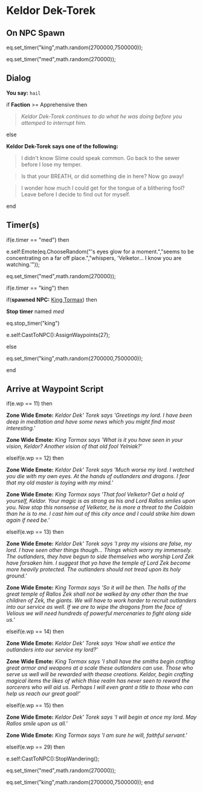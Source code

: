 # Keldor Dek-Torek


## On NPC Spawn

eq.set_timer("king",math.random(2700000,7500000));

eq.set_timer("med",math.random(270000));


## Dialog

**You say:** `hail`



if **Faction** >= Apprehensive then



>*Keldor Dek-Torek continues to do what he was doing before you attemped to interrupt him.*


else



**Keldor Dek-Torek says one of the following:**

>I didn't know Slime could speak common. Go back to the sewer before I lose my temper.

>Is that your BREATH, or did something die in here? Now go away!

>I wonder how much I could get for the tongue of a blithering fool? Leave before I decide to find out for myself.

end



## Timer(s)

if(e.timer == "med") then


e.self:Emote(eq.ChooseRandom("'s eyes glow for a moment.","seems to be concentrating on a far off place.","whispers, 'Velketor... I know you are watching.'"));


eq.set_timer("med",math.random(270000));

if(e.timer == "king") then


if(**spawned NPC:**  [King Tormax](/npc/113215)) then



**Stop timer** named *med*



eq.stop_timer("king")



e.self:CastToNPC():AssignWaypoints(27);


else



eq.set_timer("king",math.random(2700000,7500000));

end



## Arrive at Waypoint Script

if(e.wp == 11) then


**Zone Wide Emote:** <span class="text-warning">*Keldor Dek' Torek says 'Greetings my lord. I have been deep in meditation and have some news which you might find most interesting.'*</span>


**Zone Wide Emote:** <span class="text-warning">*King Tormax says 'What is it you have seen in your vision, Keldor? Another vision of that old fool Yelniak?'*</span>

elseif(e.wp == 12) then


**Zone Wide Emote:** <span class="text-warning">*Keldor Dek' Torek says 'Much worse my lord. I watched you die with my own eyes. At the hands of outlanders and dragons. I fear that my old master is toying with my mind.'*</span>


**Zone Wide Emote:** <span class="text-warning">*King Tormax says 'That fool Velketor? Get a hold of yourself, Keldor.  Your magic is as strong as his and Lord Rallos smiles upon you. Now stop this nonsense of Velketor, he is more a threat to the Coldain than he is to me. I cast him out of this city once and I could strike him down again if need be.'*</span>

elseif(e.wp == 13) then


**Zone Wide Emote:** <span class="text-warning">*Keldor Dek' Torek says 'I pray my visions are false, my lord.  I have seen other things though... Things which worry my immensely.  The outlanders, they have begun to side themselves who worship Lord Zek have forsaken him. I suggest that yo have the temple of Lord Zek become more heavily protected.  The outlanders should not tread upon its holy ground.'*</span>


**Zone Wide Emote:** <span class="text-warning">*King Tormax says 'So it will be then.  The halls of the great temple of Rallos Zek shall not be walked by any other than the true children of Zek, the giants.  We will have to work harder to recruit outlanders into our service as well.  If we are to wipe the dragons from the face of Velious we will need hundreds of powerful mercenaries to fight along side us.'*</span>

elseif(e.wp == 14) then


**Zone Wide Emote:** <span class="text-warning">*Keldor Dek' Torek says 'How shall we entice the outlanders into our service my lord?'*</span>


**Zone Wide Emote:** <span class="text-warning">*King Tormax says 'I shall  have the smiths begin crafting great armor and weapons at a scale these outlanders can use. Those who serve us well will be rewarded with thease creations. Keldor, begin crafting magical items the likes of which thise realm has never seen to reward the sorcerers who will aid us.  Perhaps I will even grant a title to those who can help us reach our great goal!'*</span>

elseif(e.wp == 15) then


**Zone Wide Emote:** <span class="text-warning">*Keldor Dek' Torek says 'I will begin at once my lord. May Rallos smile upon us all.'*</span>


**Zone Wide Emote:** <span class="text-warning">*King Tormax says 'I am sure he will, faithful servant.'*</span>

elseif(e.wp == 29) then


e.self:CastToNPC():StopWandering();


eq.set_timer("med",math.random(270000));


eq.set_timer("king",math.random(2700000,7500000));
end
